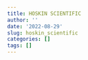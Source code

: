 ```yaml
---
title: HOSKIN SCIENTIFIC
author: ''
date: '2022-08-29'
slug: hoskin_scientific
categories: []
tags: []
---
```

